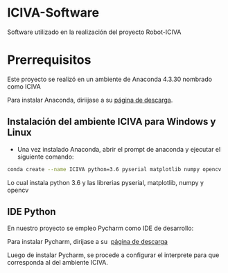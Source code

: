 # ICIVA-Software
Software utilizado en la realización del proyecto Robot-ICIVA

# Prerrequisitos
Este proyecto se realizó en un ambiente de Anaconda 4.3.30  nombrado como ICIVA

Para instalar Anaconda, diriijase a su  [página de descarga](https://www.anaconda.com/download/).

## Instalación del ambiente ICIVA para Windows y Linux
* Una vez instalado Anaconda, abrir el prompt de anaconda y ejecutar el siguiente comando:
```bash
conda create --name ICIVA python=3.6 pyserial matplotlib numpy opencv
```

Lo cual instala python 3.6 y las librerias pyserial, matplotlib, numpy y opencv



## IDE Python

En nuestro proyecto se empleo Pycharm como IDE de desarrollo:

Para instalar Pycharm, dirijase a su  [página de descarga](https://www.jetbrains.com/pycharm/download/)

Luego de instalar Pycharm, se procede a configurar el interprete para que corresponda al del ambiente ICIVA.
